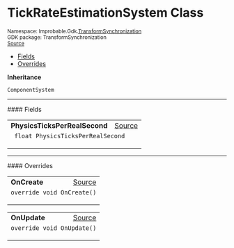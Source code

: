 
# TickRateEstimationSystem Class
<sup>
Namespace: Improbable.Gdk.<a href="{{urlRoot}}/api/transform-synchronization-index">TransformSynchronization</a><br/>
GDK package: TransformSynchronization<br/>
<a href="https://www.github.com/spatialos/gdk-for-unity/blob/51790202/workers/unity/Packages/io.improbable.gdk.transformsynchronization/Systems/TickRateEstimationSystem.cs/#L12">Source</a>
<style>
a code {
                    padding: 0em 0.25em!important;
}
code {
                    background-color: #ffffff!important;
}
</style>
</sup>
<nav id="pageToc" class="page-toc"><ul><li><a href="#fields">Fields</a>
<li><a href="#overrides">Overrides</a>
</ul></nav>



</p>

<b>Inheritance</b>

<code>ComponentSystem</code>






</p>
<hr style="width:100%; border-top-color:#d8d8d8" />
#### Fields


</p>




<table width="100%">
    <tr>
        <td style="border-right:none"><a id="physicsticksperrealsecond"></a><b>PhysicsTicksPerRealSecond</b></td>
        <td style="border-left:none; text-align:right"><a href="https://www.github.com/spatialos/gdk-for-unity/blob/51790202/workers/unity/Packages/io.improbable.gdk.transformsynchronization/Systems/TickRateEstimationSystem.cs/#L15">Source</a></td>
    </tr>
    <tr>
        <td colspan="2">
<code> float PhysicsTicksPerRealSecond</code></p>


</td>
    </tr>
</table>









</p>
<hr style="width:100%; border-top-color:#d8d8d8" />
#### Overrides


</p>




<table width="100%">
    <tr>
        <td style="border-right:none"><a id="oncreate"></a><b>OnCreate</b></td>
        <td style="border-left:none; text-align:right"><a href="https://www.github.com/spatialos/gdk-for-unity/blob/51790202/workers/unity/Packages/io.improbable.gdk.transformsynchronization/Systems/TickRateEstimationSystem.cs/#L21">Source</a></td>
    </tr>
    <tr>
        <td colspan="2">
<code>override void OnCreate()</code></p>






</td>
    </tr>
</table>


<table width="100%">
    <tr>
        <td style="border-right:none"><a id="onupdate"></a><b>OnUpdate</b></td>
        <td style="border-left:none; text-align:right"><a href="https://www.github.com/spatialos/gdk-for-unity/blob/51790202/workers/unity/Packages/io.improbable.gdk.transformsynchronization/Systems/TickRateEstimationSystem.cs/#L27">Source</a></td>
    </tr>
    <tr>
        <td colspan="2">
<code>override void OnUpdate()</code></p>






</td>
    </tr>
</table>




